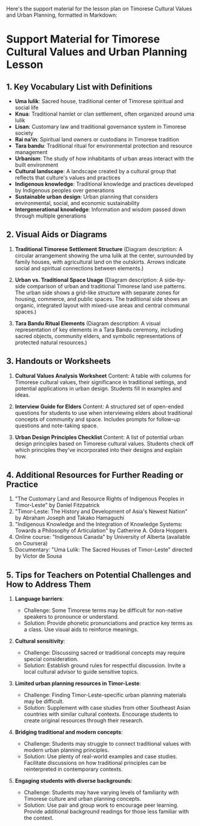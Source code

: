Here's the support material for the lesson plan on Timorese Cultural Values and Urban Planning, formatted in Markdown:

# Support Material for Timorese Cultural Values and Urban Planning Lesson

## 1. Key Vocabulary List with Definitions

- **Uma lulik**: Sacred house, traditional center of Timorese spiritual and social life
- **Knua**: Traditional hamlet or clan settlement, often organized around uma lulik
- **Lisan**: Customary law and traditional governance system in Timorese society
- **Rai na'in**: Spiritual land owners or custodians in Timorese tradition
- **Tara bandu**: Traditional ritual for environmental protection and resource management
- **Urbanism**: The study of how inhabitants of urban areas interact with the built environment
- **Cultural landscape**: A landscape created by a cultural group that reflects that culture's values and practices
- **Indigenous knowledge**: Traditional knowledge and practices developed by Indigenous peoples over generations
- **Sustainable urban design**: Urban planning that considers environmental, social, and economic sustainability
- **Intergenerational knowledge**: Information and wisdom passed down through multiple generations

## 2. Visual Aids or Diagrams

1. **Traditional Timorese Settlement Structure**
   (Diagram description: A circular arrangement showing the uma lulik at the center, surrounded by family houses, with agricultural land on the outskirts. Arrows indicate social and spiritual connections between elements.)

2. **Urban vs. Traditional Space Usage**
   (Diagram description: A side-by-side comparison of urban and traditional Timorese land use patterns. The urban side shows a grid-like structure with separate zones for housing, commerce, and public spaces. The traditional side shows an organic, integrated layout with mixed-use areas and central communal spaces.)

3. **Tara Bandu Ritual Elements**
   (Diagram description: A visual representation of key elements in a Tara Bandu ceremony, including sacred objects, community elders, and symbolic representations of protected natural resources.)

## 3. Handouts or Worksheets

1. **Cultural Values Analysis Worksheet**
   Content: A table with columns for Timorese cultural values, their significance in traditional settings, and potential applications in urban design. Students fill in examples and ideas.

2. **Interview Guide for Elders**
   Content: A structured set of open-ended questions for students to use when interviewing elders about traditional concepts of community and space. Includes prompts for follow-up questions and note-taking space.

3. **Urban Design Principles Checklist**
   Content: A list of potential urban design principles based on Timorese cultural values. Students check off which principles they've incorporated into their designs and explain how.

## 4. Additional Resources for Further Reading or Practice

1. "The Customary Land and Resource Rights of Indigenous Peoples in Timor-Leste" by Daniel Fitzpatrick
2. "Timor-Leste: The History and Development of Asia's Newest Nation" by Abraham Joseph and Takako Hamaguchi
3. "Indigenous Knowledge and the Integration of Knowledge Systems: Towards a Philosophy of Articulation" by Catherine A. Odora Hoppers
4. Online course: "Indigenous Canada" by University of Alberta (available on Coursera)
5. Documentary: "Uma Lulik: The Sacred Houses of Timor-Leste" directed by Victor de Sousa

## 5. Tips for Teachers on Potential Challenges and How to Address Them

1. **Language barriers**: 
   - Challenge: Some Timorese terms may be difficult for non-native speakers to pronounce or understand.
   - Solution: Provide phonetic pronunciations and practice key terms as a class. Use visual aids to reinforce meanings.

2. **Cultural sensitivity**: 
   - Challenge: Discussing sacred or traditional concepts may require special consideration.
   - Solution: Establish ground rules for respectful discussion. Invite a local cultural advisor to guide sensitive topics.

3. **Limited urban planning resources in Timor-Leste**: 
   - Challenge: Finding Timor-Leste-specific urban planning materials may be difficult.
   - Solution: Supplement with case studies from other Southeast Asian countries with similar cultural contexts. Encourage students to create original resources through their research.

4. **Bridging traditional and modern concepts**: 
   - Challenge: Students may struggle to connect traditional values with modern urban planning principles.
   - Solution: Use plenty of real-world examples and case studies. Facilitate discussions on how traditional principles can be reinterpreted in contemporary contexts.

5. **Engaging students with diverse backgrounds**: 
   - Challenge: Students may have varying levels of familiarity with Timorese culture and urban planning concepts.
   - Solution: Use pair and group work to encourage peer learning. Provide additional background readings for those less familiar with the context.